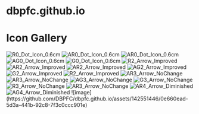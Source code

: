 # dbpfc.github.io
<!DOCTYPE html>
<html>
<head>
  <title>Public Icon Gallery</title>
</head>
<body>
  <h1>Icon Gallery</h1>
  
  <div>
<img src="https://github.com/DBPFC/dbpfc.github.io/main/R0_Dot_Icon_0.6cm.png" alt="R0_Dot_Icon_0.6cm">
<img src="https://github.com/DBPFC/dbpfc.github.io/main/AR0_Dot_Icon_0.6cm.png" alt="AR0_Dot_Icon_0.6cm">
<img src="https://github.com/DBPFC/dbpfc.github.io/main/AR0_Dot_Icon_0.6cm.png" alt="AR0_Dot_Icon_0.6cm">
<img src="https://github.com/DBPFC/dbpfc.github.io/main/AG0_Dot_Icon_0.6cm.png" alt="AG0_Dot_Icon_0.6cm">
<img src="https://github.com/DBPFC/dbpfc.github.io/main/G0_Dot_Icon_0.6cm.png" alt="G0_Dot_Icon_0.6cm">
<img src="https://github.com/DBPFC/dbpfc.github.io/main/R2_Arrow_Improved.png" alt="R2_Arrow_Improved">
<img src="https://github.com/DBPFC/dbpfc.github.io/main/AR2_Arrow_Improved.png" alt="AR2_Arrow_Improved">
<img src="https://github.com/DBPFC/dbpfc.github.io/main/AR2_Arrow_Improved.png" alt="AR2_Arrow_Improved">
<img src="https://github.com/DBPFC/dbpfc.github.io/main/AG2_Arrow_Improved.png" alt="AG2_Arrow_Improved">
<img src="https://github.com/DBPFC/dbpfc.github.io/main/G2_Arrow_Improved.png" alt="G2_Arrow_Improved">
<img src="https://github.com/DBPFC/dbpfc.github.io/main/R2_Arrow_Improved.png" alt="R2_Arrow_Improved">
<img src="https://github.com/DBPFC/dbpfc.github.io/main/AR3_Arrow_NoChange.png" alt="AR3_Arrow_NoChange">
<img src="https://github.com/DBPFC/dbpfc.github.io/main/AR3_Arrow_NoChange.png" alt="AR3_Arrow_NoChange">
<img src="https://github.com/DBPFC/dbpfc.github.io/main/AG3_Arrow_NoChange.png" alt="AG3_Arrow_NoChange">
<img src="https://github.com/DBPFC/dbpfc.github.io/main/G3_Arrow_NoChange.png" alt="G3_Arrow_NoChange">
<img src="https://github.com/DBPFC/dbpfc.github.io/main/R3_Arrow_NoChange.png" alt="R3_Arrow_NoChange">
<img src="https://github.com/DBPFC/dbpfc.github.io/main/AR3_Arrow_NoChange.png" alt="AR3_Arrow_NoChange">
<img src="https://github.com/DBPFC/dbpfc.github.io/main/AR4_Arrow_Diminished.png" alt="AR4_Arrow_Diminished">
<img src="https://github.com/DBPFC/dbpfc.github.io/main/AG4_Arrow_Diminished.png" alt="AG4_Arrow_Diminished">
![image](https://github.com/DBPFC/dbpfc.github.io/assets/142551446/0e660ead-5d3a-441b-92c8-7f3c0ccc901e)

 </div>
</body>
</html>
